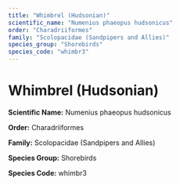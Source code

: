 ```yaml
---
title: "Whimbrel (Hudsonian)"
scientific_name: "Numenius phaeopus hudsonicus"
order: "Charadriiformes"
family: "Scolopacidae (Sandpipers and Allies)"
species_group: "Shorebirds"
species_code: "whimbr3"
---
```


# Whimbrel (Hudsonian)

**Scientific Name:** Numenius phaeopus hudsonicus

**Order:** Charadriiformes

**Family:** Scolopacidae (Sandpipers and Allies)

**Species Group:** Shorebirds

**Species Code:** whimbr3
